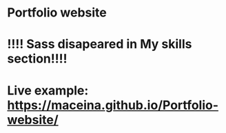 # Portfolio website
# !!!! Sass disapeared in My skills section!!!!

# Live example: https://maceina.github.io/Portfolio-website/